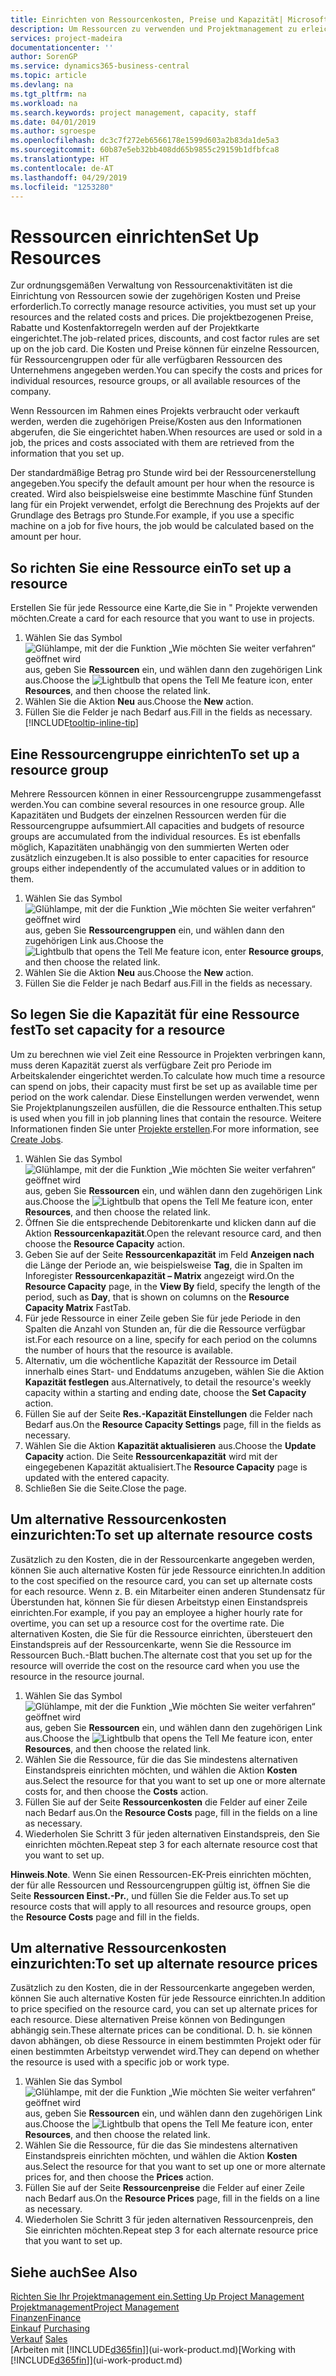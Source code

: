 ```yaml
---
title: Einrichten von Ressourcenkosten, Preise und Kapazität| Microsoft Docs
description: Um Ressourcen zu verwenden und Projektmanagement zu erleichtern, können Sie Kosten und Preisen für einzelne Ressourcen oder Ressourcengruppen angeben und die die Ressourcenkapazität festlegen.
services: project-madeira
documentationcenter: ''
author: SorenGP
ms.service: dynamics365-business-central
ms.topic: article
ms.devlang: na
ms.tgt_pltfrm: na
ms.workload: na
ms.search.keywords: project management, capacity, staff
ms.date: 04/01/2019
ms.author: sgroespe
ms.openlocfilehash: dc3c7f272eb6566178e1599d603a2b83da1de5a3
ms.sourcegitcommit: 60b87e5eb32bb408dd65b9855c29159b1dfbfca8
ms.translationtype: HT
ms.contentlocale: de-AT
ms.lasthandoff: 04/29/2019
ms.locfileid: "1253280"
---
```

# <a name="set-up-resources"></a><span data-ttu-id="d497b-103">Ressourcen einrichten</span><span class="sxs-lookup"><span data-stu-id="d497b-103">Set Up Resources</span></span>
<span data-ttu-id="d497b-104">Zur ordnungsgemäßen Verwaltung von Ressourcenaktivitäten ist die Einrichtung von Ressourcen sowie der zugehörigen Kosten und Preise erforderlich.</span><span class="sxs-lookup"><span data-stu-id="d497b-104">To correctly manage resource activities, you must set up your resources and the related costs and prices.</span></span> <span data-ttu-id="d497b-105">Die projektbezogenen Preise, Rabatte und Kostenfaktorregeln werden auf der Projektkarte eingerichtet.</span><span class="sxs-lookup"><span data-stu-id="d497b-105">The job-related prices, discounts, and cost factor rules are set up on the job card.</span></span> <span data-ttu-id="d497b-106">Die Kosten und Preise können für einzelne Ressourcen, für Ressourcengruppen oder für alle verfügbaren Ressourcen des Unternehmens angegeben werden.</span><span class="sxs-lookup"><span data-stu-id="d497b-106">You can specify the costs and prices for individual resources, resource groups, or all available resources of the company.</span></span>

<span data-ttu-id="d497b-107">Wenn Ressourcen im Rahmen eines Projekts verbraucht oder verkauft werden, werden die zugehörigen Preise/Kosten aus den Informationen abgerufen, die Sie eingerichtet haben.</span><span class="sxs-lookup"><span data-stu-id="d497b-107">When resources are used or sold in a job, the prices and costs associated with them are retrieved from the information that you set up.</span></span>

<span data-ttu-id="d497b-108">Der standardmäßige Betrag pro Stunde wird bei der Ressourcenerstellung angegeben.</span><span class="sxs-lookup"><span data-stu-id="d497b-108">You specify the default amount per hour when the resource is created.</span></span> <span data-ttu-id="d497b-109">Wird also beispielsweise eine bestimmte Maschine fünf Stunden lang für ein Projekt verwendet, erfolgt die Berechnung des Projekts auf der Grundlage des Betrags pro Stunde.</span><span class="sxs-lookup"><span data-stu-id="d497b-109">For example, if you use a specific machine on a job for five hours, the job would be calculated based on the amount per hour.</span></span>

## <a name="to-set-up-a-resource"></a><span data-ttu-id="d497b-110">So richten Sie eine Ressource ein</span><span class="sxs-lookup"><span data-stu-id="d497b-110">To set up a resource</span></span>
<span data-ttu-id="d497b-111">Erstellen Sie für jede Ressource eine Karte,die Sie in " Projekte verwenden möchten.</span><span class="sxs-lookup"><span data-stu-id="d497b-111">Create a card for each resource that you want to use in projects.</span></span>

1. <span data-ttu-id="d497b-112">Wählen Sie das Symbol ![Glühlampe, mit der die Funktion „Wie möchten Sie weiter verfahren“ geöffnet wird](media/ui-search/search_small.png "Wie möchten Sie weiter verfahren?") aus, geben Sie **Ressourcen** ein, und wählen dann den zugehörigen Link aus.</span><span class="sxs-lookup"><span data-stu-id="d497b-112">Choose the ![Lightbulb that opens the Tell Me feature](media/ui-search/search_small.png "Tell me what you want to do") icon, enter **Resources**, and then choose the related link.</span></span>
2. <span data-ttu-id="d497b-113">Wählen Sie die Aktion **Neu** aus.</span><span class="sxs-lookup"><span data-stu-id="d497b-113">Choose the **New** action.</span></span>
3. <span data-ttu-id="d497b-114">Füllen Sie die Felder je nach Bedarf aus.</span><span class="sxs-lookup"><span data-stu-id="d497b-114">Fill in the fields as necessary.</span></span> [!INCLUDE[tooltip-inline-tip](includes/tooltip-inline-tip_md.md)]  

## <a name="to-set-up-a-resource-group"></a><span data-ttu-id="d497b-115">Eine Ressourcengruppe einrichten</span><span class="sxs-lookup"><span data-stu-id="d497b-115">To set up a resource group</span></span>
<span data-ttu-id="d497b-116">Mehrere Ressourcen können in einer Ressourcengruppe zusammengefasst werden.</span><span class="sxs-lookup"><span data-stu-id="d497b-116">You can combine several resources in one resource group.</span></span> <span data-ttu-id="d497b-117">Alle Kapazitäten und Budgets der einzelnen Ressourcen werden für die Ressourcengruppe aufsummiert.</span><span class="sxs-lookup"><span data-stu-id="d497b-117">All capacities and budgets of resource groups are accumulated from the individual resources.</span></span> <span data-ttu-id="d497b-118">Es ist ebenfalls möglich, Kapazitäten unabhängig von den summierten Werten oder zusätzlich einzugeben.</span><span class="sxs-lookup"><span data-stu-id="d497b-118">It is also possible to enter capacities for resource groups either independently of the accumulated values or in addition to them.</span></span>

1. <span data-ttu-id="d497b-119">Wählen Sie das Symbol ![Glühlampe, mit der die Funktion „Wie möchten Sie weiter verfahren“ geöffnet wird](media/ui-search/search_small.png "Wie möchten Sie weiter verfahren?") aus, geben Sie **Ressourcengruppen** ein, und wählen dann den zugehörigen Link aus.</span><span class="sxs-lookup"><span data-stu-id="d497b-119">Choose the ![Lightbulb that opens the Tell Me feature](media/ui-search/search_small.png "Tell me what you want to do") icon, enter **Resource groups**, and then choose the related link.</span></span>
2. <span data-ttu-id="d497b-120">Wählen Sie die Aktion **Neu** aus.</span><span class="sxs-lookup"><span data-stu-id="d497b-120">Choose the **New** action.</span></span>
3. <span data-ttu-id="d497b-121">Füllen Sie die Felder je nach Bedarf aus.</span><span class="sxs-lookup"><span data-stu-id="d497b-121">Fill in the fields as necessary.</span></span>

## <a name="to-set-capacity-for-a-resource"></a><span data-ttu-id="d497b-122">So legen Sie die Kapazität für eine Ressource fest</span><span class="sxs-lookup"><span data-stu-id="d497b-122">To set capacity for a resource</span></span>
<span data-ttu-id="d497b-123">Um zu berechnen wie viel Zeit eine Ressource in Projekten verbringen kann, muss deren Kapazität zuerst als verfügbare Zeit pro Periode im Arbeitskalender eingerichtet werden.</span><span class="sxs-lookup"><span data-stu-id="d497b-123">To calculate how much time a resource can spend on jobs, their capacity must first be set up as available time per period on the work calendar.</span></span> <span data-ttu-id="d497b-124">Diese Einstellungen werden verwendet, wenn Sie Projektplanungszeilen ausfüllen, die die Ressource enthalten.</span><span class="sxs-lookup"><span data-stu-id="d497b-124">This setup is used when you fill in job planning lines that contain the resource.</span></span> <span data-ttu-id="d497b-125">Weitere Informationen finden Sie unter  [Projekte erstellen](projects-how-create-jobs.md).</span><span class="sxs-lookup"><span data-stu-id="d497b-125">For more information, see [Create Jobs](projects-how-create-jobs.md).</span></span>

1. <span data-ttu-id="d497b-126">Wählen Sie das Symbol ![Glühlampe, mit der die Funktion „Wie möchten Sie weiter verfahren“ geöffnet wird](media/ui-search/search_small.png "Wie möchten Sie weiter verfahren?") aus, geben Sie **Ressourcen** ein, und wählen dann den zugehörigen Link aus.</span><span class="sxs-lookup"><span data-stu-id="d497b-126">Choose the ![Lightbulb that opens the Tell Me feature](media/ui-search/search_small.png "Tell me what you want to do") icon, enter **Resources**, and then choose the related link.</span></span>
2. <span data-ttu-id="d497b-127">Öffnen Sie die entsprechende Debitorenkarte und klicken dann auf die Aktion **Ressourcenkapazität**.</span><span class="sxs-lookup"><span data-stu-id="d497b-127">Open the relevant resource card, and then choose the **Resource Capacity** action.</span></span>
3. <span data-ttu-id="d497b-128">Geben Sie auf der Seite **Ressourcenkapazität** im Feld **Anzeigen nach** die Länge der Periode an, wie beispielsweise **Tag**, die in Spalten im Inforegister **Ressourcenkapazität – Matrix** angezeigt wird.</span><span class="sxs-lookup"><span data-stu-id="d497b-128">On the **Resource Capacity** page, in the **View By** field, specify the length of the period, such as **Day**, that is shown on columns on the **Resource Capacity Matrix** FastTab.</span></span>
4. <span data-ttu-id="d497b-129">Für jede Ressource in einer Zeile geben Sie für jede Periode in den Spalten die Anzahl von Stunden an, für die die Ressource verfügbar ist.</span><span class="sxs-lookup"><span data-stu-id="d497b-129">For each resource on a line, specify for each period on the columns the number of hours that the resource is available.</span></span>
5. <span data-ttu-id="d497b-130">Alternativ, um die wöchentliche Kapazität der Ressource im Detail innerhalb eines Start- und Enddatums anzugeben, wählen Sie die Aktion **Kapazität festlegen** aus.</span><span class="sxs-lookup"><span data-stu-id="d497b-130">Alternatively, to detail the resource's weekly capacity within a starting and ending date, choose the **Set Capacity** action.</span></span>
6. <span data-ttu-id="d497b-131">Füllen Sie auf der Seite **Res.-Kapazität Einstellungen** die Felder nach Bedarf aus.</span><span class="sxs-lookup"><span data-stu-id="d497b-131">On the **Resource Capacity Settings** page, fill in the fields as necessary.</span></span>
7. <span data-ttu-id="d497b-132">Wählen Sie die Aktion **Kapazität aktualisieren** aus.</span><span class="sxs-lookup"><span data-stu-id="d497b-132">Choose the **Update Capacity** action.</span></span> <span data-ttu-id="d497b-133">Die Seite **Ressourcenkapazität** wird mit der eingegebenen Kapazität aktualisiert.</span><span class="sxs-lookup"><span data-stu-id="d497b-133">The **Resource Capacity** page is updated with the entered capacity.</span></span>
8. <span data-ttu-id="d497b-134">Schließen Sie die Seite.</span><span class="sxs-lookup"><span data-stu-id="d497b-134">Close the page.</span></span>

## <a name="to-set-up-alternate-resource-costs"></a><span data-ttu-id="d497b-135">Um alternative Ressourcenkosten einzurichten:</span><span class="sxs-lookup"><span data-stu-id="d497b-135">To set up alternate resource costs</span></span>
<span data-ttu-id="d497b-136">Zusätzlich zu den Kosten, die in der Ressourcenkarte angegeben werden, können Sie auch alternative Kosten für jede Ressource einrichten.</span><span class="sxs-lookup"><span data-stu-id="d497b-136">In addition to the cost specified on the resource card, you can set up alternate costs for each resource.</span></span> <span data-ttu-id="d497b-137">Wenn z. B. ein Mitarbeiter einen anderen Stundensatz für Überstunden hat, können Sie für diesen Arbeitstyp einen Einstandspreis einrichten.</span><span class="sxs-lookup"><span data-stu-id="d497b-137">For example, if you pay an employee a higher hourly rate for overtime, you can set up a resource cost for the overtime rate.</span></span> <span data-ttu-id="d497b-138">Die alternativen Kosten, die Sie für die Ressource einrichten, übersteuert den Einstandspreis auf der Ressourcenkarte, wenn Sie die Ressource im Ressourcen Buch.-Blatt buchen.</span><span class="sxs-lookup"><span data-stu-id="d497b-138">The alternate cost that you set up for the resource will override the cost on the resource card when you use the resource in the resource journal.</span></span>

1. <span data-ttu-id="d497b-139">Wählen Sie das Symbol ![Glühlampe, mit der die Funktion „Wie möchten Sie weiter verfahren“ geöffnet wird](media/ui-search/search_small.png "Wie möchten Sie weiter verfahren?") aus, geben Sie **Ressourcen** ein, und wählen dann den zugehörigen Link aus.</span><span class="sxs-lookup"><span data-stu-id="d497b-139">Choose the ![Lightbulb that opens the Tell Me feature](media/ui-search/search_small.png "Tell me what you want to do") icon, enter **Resources**, and then choose the related link.</span></span>  
2. <span data-ttu-id="d497b-140">Wählen Sie die Ressource, für die das Sie mindestens alternativen Einstandspreis einrichten möchten, und wählen die Aktion **Kosten** aus.</span><span class="sxs-lookup"><span data-stu-id="d497b-140">Select the resource for that you want to set up one or more alternate costs for, and then choose the **Costs** action.</span></span>  
3. <span data-ttu-id="d497b-141">Füllen Sie auf der Seite **Ressourcenkosten** die Felder auf einer Zeile nach Bedarf aus.</span><span class="sxs-lookup"><span data-stu-id="d497b-141">On the **Resource Costs** page, fill in the fields on a line as necessary.</span></span>  
4. <span data-ttu-id="d497b-142">Wiederholen Sie Schritt 3 für jeden alternativen Einstandspreis, den Sie einrichten möchten.</span><span class="sxs-lookup"><span data-stu-id="d497b-142">Repeat step 3 for each alternate resource cost that you want to set up.</span></span>

<span data-ttu-id="d497b-143">**Hinweis**.</span><span class="sxs-lookup"><span data-stu-id="d497b-143">**Note**.</span></span> <span data-ttu-id="d497b-144">Wenn Sie einen Ressourcen-EK-Preis einrichten möchten, der für alle Ressourcen und Ressourcengruppen gültig ist, öffnen Sie die Seite **Ressourcen Einst.-Pr.**, und füllen Sie die Felder aus.</span><span class="sxs-lookup"><span data-stu-id="d497b-144">To set up resource costs that will apply to all resources and resource groups, open the **Resource Costs** page and fill in the fields.</span></span>

## <a name="to-set-up-alternate-resource-prices"></a><span data-ttu-id="d497b-145">Um alternative Ressourcenkosten einzurichten:</span><span class="sxs-lookup"><span data-stu-id="d497b-145">To set up alternate resource prices</span></span>
<span data-ttu-id="d497b-146">Zusätzlich zu den Kosten, die in der Ressourcenkarte angegeben werden, können Sie auch alternative Kosten für jede Ressource einrichten.</span><span class="sxs-lookup"><span data-stu-id="d497b-146">In addition to price specified on the resource card, you can set up alternate prices for each resource.</span></span> <span data-ttu-id="d497b-147">Diese alternativen Preise können von Bedingungen abhängig sein.</span><span class="sxs-lookup"><span data-stu-id="d497b-147">These alternate prices can be conditional.</span></span> <span data-ttu-id="d497b-148">D. h. sie können davon abhängen, ob diese Ressource in einem bestimmten Projekt oder für einen bestimmten Arbeitstyp verwendet wird.</span><span class="sxs-lookup"><span data-stu-id="d497b-148">They can depend on whether the resource is used with a specific job or work type.</span></span>

1. <span data-ttu-id="d497b-149">Wählen Sie das Symbol ![Glühlampe, mit der die Funktion „Wie möchten Sie weiter verfahren“ geöffnet wird](media/ui-search/search_small.png "Wie möchten Sie weiter verfahren?") aus, geben Sie **Ressourcen** ein, und wählen dann den zugehörigen Link aus.</span><span class="sxs-lookup"><span data-stu-id="d497b-149">Choose the ![Lightbulb that opens the Tell Me feature](media/ui-search/search_small.png "Tell me what you want to do") icon, enter **Resources**, and then choose the related link.</span></span>
2. <span data-ttu-id="d497b-150">Wählen Sie die Ressource, für die das Sie mindestens alternativen Einstandspreis einrichten möchten, und wählen die Aktion **Kosten** aus.</span><span class="sxs-lookup"><span data-stu-id="d497b-150">Select the resource for that you want to set up one or more alternate prices for, and then choose the **Prices** action.</span></span>
3. <span data-ttu-id="d497b-151">Füllen Sie auf der Seite **Ressourcenpreise** die Felder auf einer Zeile nach Bedarf aus.</span><span class="sxs-lookup"><span data-stu-id="d497b-151">On the **Resource Prices** page, fill in the fields on a line as necessary.</span></span>
4. <span data-ttu-id="d497b-152">Wiederholen Sie Schritt 3 für jeden alternativen Ressourcenpreis, den Sie einrichten möchten.</span><span class="sxs-lookup"><span data-stu-id="d497b-152">Repeat step 3 for each alternate resource price that you want to set up.</span></span>

## <a name="see-also"></a><span data-ttu-id="d497b-153">Siehe auch</span><span class="sxs-lookup"><span data-stu-id="d497b-153">See Also</span></span>
[<span data-ttu-id="d497b-154">Richten Sie Ihr Projektmanagement ein.</span><span class="sxs-lookup"><span data-stu-id="d497b-154">Setting Up Project Management</span></span>](projects-setup-projects.md)  
[<span data-ttu-id="d497b-155">Projektmanagement</span><span class="sxs-lookup"><span data-stu-id="d497b-155">Project Management</span></span>](projects-manage-projects.md)  
[<span data-ttu-id="d497b-156">Finanzen</span><span class="sxs-lookup"><span data-stu-id="d497b-156">Finance</span></span>](finance.md)  
<span data-ttu-id="d497b-157">[Einkauf](purchasing-manage-purchasing.md)       </span><span class="sxs-lookup"><span data-stu-id="d497b-157">[Purchasing](purchasing-manage-purchasing.md)       </span></span>  
<span data-ttu-id="d497b-158">[Verkauf](sales-manage-sales.md)    </span><span class="sxs-lookup"><span data-stu-id="d497b-158">[Sales](sales-manage-sales.md)    </span></span>  
<span data-ttu-id="d497b-159">[Arbeiten mit [!INCLUDE[d365fin](includes/d365fin_md.md)]](ui-work-product.md)</span><span class="sxs-lookup"><span data-stu-id="d497b-159">[Working with [!INCLUDE[d365fin](includes/d365fin_md.md)]](ui-work-product.md)</span></span>  
